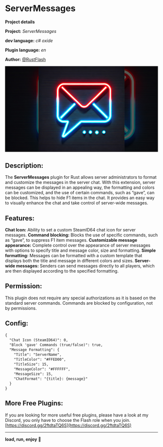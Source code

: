 # ServerMessages

**__Project details__**

**Project:** *ServerMessages*

**dev language:** *c# oxide*

**Plugin language:** *en*

**Author:** [@RustFlash](https://github.com/Flash-Ticker)

[![RustFlash - Your Favourite Trio Server](https://github.com/Flash-Ticker/ServerMessages/blob/main/ServerMessages_Thumb.jpg)](https://youtu.be/F73j7T1dC6s)


## Description:

The **ServerMessages** plugin for Rust allows server administrators to format and customize the messages in the server chat. With this extension, server messages can be displayed in an appealing way, the formatting and colors can be customized, and the use of certain commands, such as “gave”, can be blocked. This helps to hide F1 items in the chat. It provides an easy way to visually enhance the chat and take control of server-wide messages. 

## Features:
**Chat Icon:** Ability to set a custom SteamID64 chat icon for server messages.
**Command blocking:** Blocks the use of specific commands, such as “gave”, to suppress F1 item messages.
**Customizable message appearance:** Complete control over the appearance of server messages with options to specify title and message color, size and formatting.
**Simple formatting:** Messages can be formatted with a custom template that displays both the title and message in different colors and sizes.
**Server-wide messages:** Senders can send messages directly to all players, which are then displayed according to the specified formatting.

## Permission:
This plugin does not require any special authorizations as it is based on the standard server commands. Commands are blocked by configuration, not by permissions.

## Config: 
```
{
  "Chat Icon (SteamID64)": 0,
  "Block 'gave' Commands (true/false)": true,
  "Message Formatting": {
    "Title": "ServerName",
    "TitleColor": "#FFED00",
    "TitleSize": 15,
    "MessageColor": "#FFFFFF",
    "MessageSize": 15,
    "ChatFormat": "{title}: {message}"
  }
}
```

## More Free Plugins:
If you are looking for more useful free plugins, please have a look at my Discord, you only have to choose the Flash role when you join.
[https://discord.gg/2ftdtaTQ6S](https://discord.gg/2ftdtaTQ6S)



--- 

**load, run, enjoy** 💝


